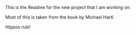 This is the Readme for the new project that I am working on. 

Most of this is taken from the book by Michael Hartl.

Hippos rule!